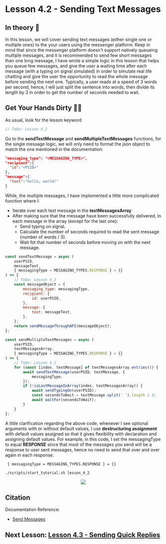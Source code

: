 # Lesson 4.2 - Sending Text Messages

## In theory 📖

In this lesson, we will cover sending text messages (either single one or multiple ones) to the your users using the messenger platform. Keep in mind that since the messenger platform doesn't support natively queueing multiple messages, and it is recommended to send few short messages than one long message, I have wrote a simple logic in this lesson that helps you queue few messages, and give the user a waiting time after each message (with a typing on signal simulated) in order to simulate real life chatting and give the user the opportunity to read the whole message before sending the next one. Typically, a user reads at a speed of 3 words per second, hence, I will just split the sentence into words, then divide its length by 3 in order to get the number of seconds needed to wait.

## Get Your Hands Dirty 👩‍💻

As usual, look for the lesson keyword

```javascript
// ToDo: Lesson 4_2
```

Go to the **sendTextMessage** and **sendMultipleTextMessages** functions, for the single message logic, we will only need to format the json object to match the one mentioned in the documentation:

```json
"messaging_type": "<MESSAGING_TYPE>",
"recipient":{
  "id":"<PSID>"
},
"message":{
  "text":"hello, world!"
}
```

While, the multiple messages, I have implemented a little more complicated function where I:

-   Iterate over each text message in the **textMessagesArray**
-   After making sure that the message have been successfully delivered, In each message in the array (except for the last one):
    -   Send typing on signal.
    -   Calculate the number of seconds required to read the sent message (number of words / 3).
    -   Wait fot that number of seconds before moving on with the next message.

```javascript
const sendTextMessage = async (
    userPSID,
    messageText,
    { messagingType = MESSAGING_TYPES.RESPONSE } = {}
) => {
    // ToDo: Lesson 4_2
    const messageObject = {
        messaging_type: messagingType,
        recipient: {
            id: userPSID,
        },
        message: {
            text: messageText,
        },
    };
    return sendMessageThroughAPI(messageObject);
};

const sendMultipleTextMessages = async (
    userPSID,
    textMessagesArray,
    { messagingType = MESSAGING_TYPES.RESPONSE } = {}
) => {
    // ToDo: Lesson 4_2
    for (const [index, textMessage] of textMessagesArray.entries()) {
        await sendTextMessage(userPSID, textMessage, {
            messagingType,
        });
        if (!isLastMessageInArray(index, textMessagesArray)) {
            await sendTypingOn(userPSID);
            const secondsToWait = textMessage.split(' ').length / 3;
            await waitFor(secondsToWait);
        }
    }
};
```

A little clarification regarding the above code, whenever I see optional arguments with or without default values, I use **destructuring assignment** with default values assigned so that it gives flexibility with declaration and assigning default values. For example, in this code, I set the messagingType to equal **RESPONSE** since that most of the messages you send will be a response to user sent messages, hence no need to send that over and over again in each response.

```
 { messagingType = MESSAGING_TYPES.RESPONSE } = {}
```

```sh
./scripts/start_tutorial.sh lesson_4_2
```

<p align="center">
  <img src="https://media.giphy.com/media/3o7abldj0b3rxrZUxW/giphy.gif" />
</p>

## Citation

Documentation Reference:

-   [Send Messages](https://developers.facebook.com/docs/messenger-platform/send-messages)

## Next Lesson: [Lesson 4.3 - Sending Quick Replies](Lesson_4_3.md)
